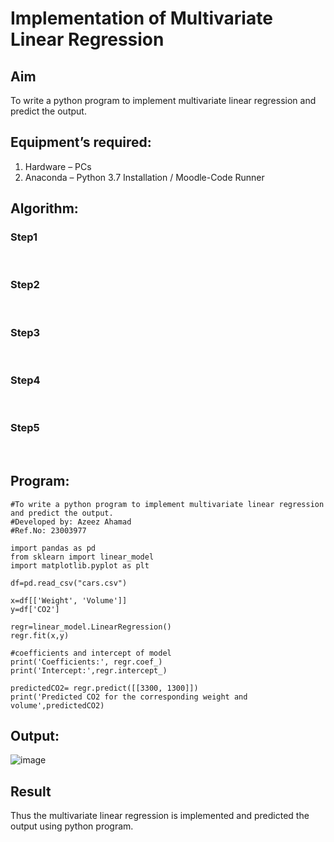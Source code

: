 # Implementation of Multivariate Linear Regression
## Aim
To write a python program to implement multivariate linear regression and predict the output.
## Equipment’s required:
1.	Hardware – PCs
2.	Anaconda – Python 3.7 Installation / Moodle-Code Runner
## Algorithm:
### Step1
<br>

### Step2
<br>

### Step3
<br>

### Step4
<br>

### Step5
<br>

## Program:
```
#To write a python program to implement multivariate linear regression and predict the output.
#Developed by: Azeez Ahamad
#Ref.No: 23003977

import pandas as pd
from sklearn import linear_model
import matplotlib.pyplot as plt

df=pd.read_csv("cars.csv")

x=df[['Weight', 'Volume']]
y=df['CO2']

regr=linear_model.LinearRegression()
regr.fit(x,y)

#coefficients and intercept of model
print('Coefficients:', regr.coef_)
print('Intercept:',regr.intercept_)

predictedCO2= regr.predict([[3300, 1300]])
print('Predicted CO2 for the corresponding weight and volume',predictedCO2)
```
## Output:
![image](https://github.com/AzeezBT/Multivariate-Linear-Regression/assets/150319523/2f41d3a0-1a9c-476e-9df6-73b6df6441dc)

## Result
Thus the multivariate linear regression is implemented and predicted the output using python program.
